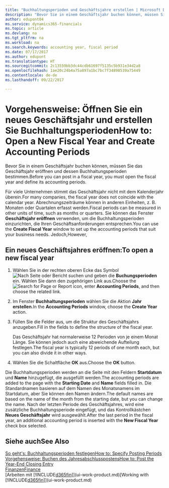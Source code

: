 ```yaml
---
title: "Buchhaltungsperioden und Geschäftsjahre erstellen | Microsoft Docs"
description: "Bevor Sie in einem Geschäftsjahr buchen können, müssen Sie das Geschäftsjahr eröffnen und dessen Buchhaltungsperioden bestimmen."
author: edupont04
ms.service: dynamics365-financials
ms.topic: article
ms.devlang: na
ms.tgt_pltfrm: na
ms.workload: na
ms.search.keywords: accounting year, fiscal period
ms.date: 07/17/2017
ms.author: edupont
ms.translationtype: HT
ms.sourcegitcommit: 2c13559bb3dc44cdb61697f5135c5b931e34d2a8
ms.openlocfilehash: 1ae20c24b4a75a897a1bc7bc7f34898539a75449
ms.contentlocale: de-de
ms.lasthandoff: 09/22/2017

---
```

# <a name="how-to-open-a-new-fiscal-year-and-create-accounting-periods"></a><span data-ttu-id="e442e-103">Vorgehensweise: Öffnen Sie ein neues Geschäftsjahr und erstellen Sie Buchhaltungsperioden</span><span class="sxs-lookup"><span data-stu-id="e442e-103">How to: Open a New Fiscal Year and Create Accounting Periods</span></span>
<span data-ttu-id="e442e-104">Bevor Sie in einem Geschäftsjahr buchen können, müssen Sie das Geschäftsjahr eröffnen und dessen Buchhaltungsperioden bestimmen.</span><span class="sxs-lookup"><span data-stu-id="e442e-104">Before you can post in a fiscal year, you must open the fiscal year and define its accounting periods.</span></span>  

<span data-ttu-id="e442e-105">Für viele Unternehmen stimmt das Geschäftsjahr nicht mit dem Kalenderjahr überein.</span><span class="sxs-lookup"><span data-stu-id="e442e-105">For many companies, the fiscal year does not coincide with the calendar year.</span></span> <span data-ttu-id="e442e-106">Abrechnungszeiträume können in anderen Einheiten, z. B. Monaten oder Quartalen erfasst werden.</span><span class="sxs-lookup"><span data-stu-id="e442e-106">Fiscal periods can be measured in other units of time, such as months or quarters.</span></span> <span data-ttu-id="e442e-107">Sie können das Fenster **Geschäftsjahr eröffnen** verwenden, um die Buchhaltungsperioden einzurichten, die Ihren Geschäftsanforderungen entsprechen.</span><span class="sxs-lookup"><span data-stu-id="e442e-107">You can use the **Create Fiscal Year** window to set up the accounting periods that suit your business needs.</span></span> <span data-ttu-id="e442e-108">Jedoch,</span><span class="sxs-lookup"><span data-stu-id="e442e-108">However,</span></span>   

## <a name="to-open-a-new-fiscal-year"></a><span data-ttu-id="e442e-109">Ein neues Geschäftsjahres eröffnen:</span><span class="sxs-lookup"><span data-stu-id="e442e-109">To open a new fiscal year</span></span>
1. <span data-ttu-id="e442e-110">Wählen Sie in der rechten oberen Ecke das Symbol ![Nach Seite oder Bericht suchen](media/ui-search/search_small.png "Nach Seite oder Bericht suchen") und geben die **Buchungsperioden** ein. Wählen Sie dann den zugehörigen Link aus.</span><span class="sxs-lookup"><span data-stu-id="e442e-110">Choose the ![Search for Page or Report](media/ui-search/search_small.png "Search for Page or Report icon") icon, enter **Accounting Periods**, and then choose the related link.</span></span>
2. <span data-ttu-id="e442e-111">Im Fenster **Buchhaltungsperioden** wählen Sie die Aktion **Jahr erstellen**.</span><span class="sxs-lookup"><span data-stu-id="e442e-111">In the **Accounting Periods** window, choose the **Create Year** action.</span></span>
3. <span data-ttu-id="e442e-112">Füllen Sie die Felder aus, um die Struktur des Geschäftsjahrs anzugeben.</span><span class="sxs-lookup"><span data-stu-id="e442e-112">Fill in the fields to define the structure of the fiscal year.</span></span>

    <span data-ttu-id="e442e-113">Das Geschäftsjahr hat normalerweise 12 Perioden von je einem Monat Länge. Sie können jedoch auch eine abweichende Aufteilung festlegen.</span><span class="sxs-lookup"><span data-stu-id="e442e-113">The fiscal year is typically 12 periods of one month each, but you can also divide it in other ways.</span></span>
4. <span data-ttu-id="e442e-114">Wählen Sie die Schaltfläche **OK** aus.</span><span class="sxs-lookup"><span data-stu-id="e442e-114">Choose the **OK** button.</span></span>

<span data-ttu-id="e442e-115">Die Buchhaltungsperioden werden an die Seite mit den Feldern **Startdatum** und **Name** hinzugefügt, die ausgefüllt werden.</span><span class="sxs-lookup"><span data-stu-id="e442e-115">The accounting periods are added to the page with the **Starting Date** and **Name** fields filled in.</span></span> <span data-ttu-id="e442e-116">Die Standardnamen basieren auf dem Namen des Monatsnamens im Startdatum, aber Sie können den Namen ändern.</span><span class="sxs-lookup"><span data-stu-id="e442e-116">The default names are based on the name of the month from the starting date, but you can change the name.</span></span> <span data-ttu-id="e442e-117">Nach der letzten Periode des Geschäftsjahres, wird eine zusätzliche Buchhaltungsperiode eingefügt, und das Kontrollkästchen **Neues Geschäftsjahr** wird ausgewählt.</span><span class="sxs-lookup"><span data-stu-id="e442e-117">After the last period in the fiscal year, an additional accounting period is inserted with the **New Fiscal Year** check box selected.</span></span>  


## <a name="see-also"></a><span data-ttu-id="e442e-118">Siehe auch</span><span class="sxs-lookup"><span data-stu-id="e442e-118">See Also</span></span>
[<span data-ttu-id="e442e-119">So geht's: Buchhaltungsperioden festlegen</span><span class="sxs-lookup"><span data-stu-id="e442e-119">How to: Specify Posting Periods</span></span>](finance-how-specify-posting-periods.md)  
[<span data-ttu-id="e442e-120">Vorgehensweise: Buchen des Jahresabschlusspostens</span><span class="sxs-lookup"><span data-stu-id="e442e-120">How to: Post the Year-End Closing Entry</span></span>](year-how-post-year-end-close-entry.md)  
[<span data-ttu-id="e442e-121">Finanzen</span><span class="sxs-lookup"><span data-stu-id="e442e-121">Finance</span></span>](finance.md)  
<span data-ttu-id="e442e-122">[Arbeiten mit [!INCLUDE[d365fin](includes/d365fin_md.md)]](ui-work-product.md)</span><span class="sxs-lookup"><span data-stu-id="e442e-122">[Working with [!INCLUDE[d365fin](includes/d365fin_md.md)]](ui-work-product.md)</span></span>

